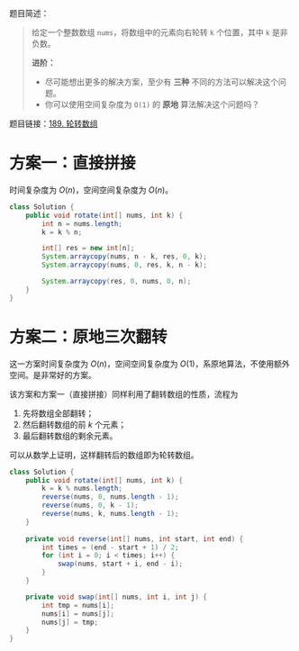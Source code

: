 题目简述：

> 给定一个整数数组 `nums`，将数组中的元素向右轮转 `k` 个位置，其中 `k` 是非负数。
>
> **进阶：**
>
> - 尽可能想出更多的解决方案，至少有 **三种** 不同的方法可以解决这个问题。
> - 你可以使用空间复杂度为 `O(1)` 的 **原地** 算法解决这个问题吗？

题目链接：[189. 轮转数组](https://leetcode.cn/problems/rotate-array/)

# 方案一：直接拼接

时间复杂度为 $O(n)$，空间空间复杂度为 $O(n)$。

```java
class Solution {
    public void rotate(int[] nums, int k) {
        int n = nums.length;
        k = k % n;

        int[] res = new int[n];
        System.arraycopy(nums, n - k, res, 0, k);
        System.arraycopy(nums, 0, res, k, n - k);

        System.arraycopy(res, 0, nums, 0, n);
    }
}
```

# 方案二：原地三次翻转

这一方案时间复杂度为 $O(n)$，空间空间复杂度为 $O(1)$，系原地算法，不使用额外空间。是非常好的方案。

该方案和方案一（直接拼接）同样利用了翻转数组的性质，流程为

1. 先将数组全部翻转；
2. 然后翻转数组的前 $k$ 个元素；
3. 最后翻转数组的剩余元素。

可以从数学上证明，这样翻转后的数组即为轮转数组。

```java
class Solution {
    public void rotate(int[] nums, int k) {
        k = k % nums.length;
        reverse(nums, 0, nums.length - 1);
        reverse(nums, 0, k - 1);
        reverse(nums, k, nums.length - 1);
    }
    
    private void reverse(int[] nums, int start, int end) {
        int times = (end - start + 1) / 2;
        for (int i = 0; i < times; i++) {
            swap(nums, start + i, end - i);
        }
    }

    private void swap(int[] nums, int i, int j) {
        int tmp = nums[i];
        nums[i] = nums[j];
        nums[j] = tmp;
    }
}
```

